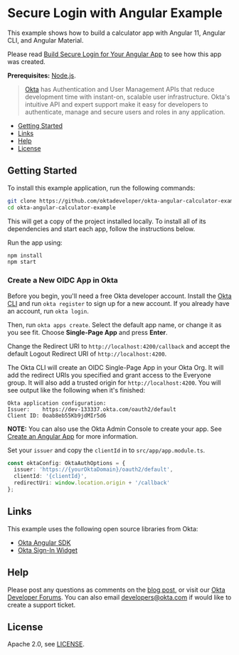 # Secure Login with Angular Example

This example shows how to build a calculator app with Angular 11, Angular CLI, and Angular Material.

Please read [Build Secure Login for Your Angular App](https://developer.okta.com/blog/2019/02/12/secure-angular-login) to see how this app was created.

**Prerequisites:** [Node.js](https://nodejs.org/).

> [Okta](https://developer.okta.com/) has Authentication and User Management APIs that reduce development time with instant-on, scalable user infrastructure. Okta's intuitive API and expert support make it easy for developers to authenticate, manage and secure users and roles in any application.

* [Getting Started](#getting-started)
* [Links](#links)
* [Help](#help)
* [License](#license)

## Getting Started

To install this example application, run the following commands:

```bash
git clone https://github.com/oktadeveloper/okta-angular-calculator-example.git
cd okta-angular-calculator-example
```

This will get a copy of the project installed locally. To install all of its dependencies and start each app, follow the instructions below.

Run the app using:

```bash
npm install
npm start
```

### Create a New OIDC App in Okta

Before you begin, you'll need a free Okta developer account. Install the [Okta CLI](https://cli.okta.com) and run `okta register` to sign up for a new account. If you already have an account, run `okta login`.

Then, run `okta apps create`. Select the default app name, or change it as you see fit. Choose **Single-Page App** and press **Enter**.

Change the Redirect URI to `http://localhost:4200/callback` and accept the default Logout Redirect URI of `http://localhost:4200`.

The Okta CLI will create an OIDC Single-Page App in your Okta Org. It will add the redirect URIs you specified and grant access to the Everyone group. It will also add a trusted origin for `http://localhost:4200`. You will see output like the following when it's finished:

```
Okta application configuration:
Issuer:    https://dev-133337.okta.com/oauth2/default
Client ID: 0oab8eb55Kb9jdMIr5d6
```

**NOTE:** You can also use the Okta Admin Console to create your app. See [Create an Angular App](https://developer.okta.com/docs/guides/sign-into-spa/angular/create-okta-application/) for more information.

Set your `issuer` and copy the `clientId` in to `src/app/app.module.ts`.

```ts
const oktaConfig: OktaAuthOptions = {
  issuer: 'https://{yourOktaDomain}/oauth2/default',
  clientId: '{clientId}',
  redirectUri: window.location.origin + '/callback'
};
```

## Links

This example uses the following open source libraries from Okta:

* [Okta Angular SDK](https://github.com/okta/okta-angular)
* [Okta Sign-In Widget](https://github.com/okta/okta-signin-widget)

## Help

Please post any questions as comments on the [blog post](https://developer.okta.com/blog/2019/02/12/secure-angular-login), or visit our [Okta Developer Forums](https://devforum.okta.com/). You can also email developers@okta.com if would like to create a support ticket.

## License

Apache 2.0, see [LICENSE](LICENSE).
